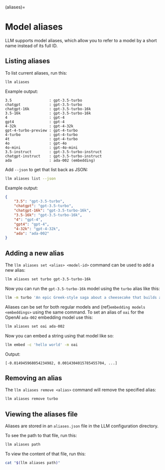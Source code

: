 (aliases)=
# Model aliases

LLM supports model aliases, which allow you to refer to a model by a short name instead of its full ID.

## Listing aliases

To list current aliases, run this:

```bash
llm aliases
```
Example output:

<!-- [[[cog
from click.testing import CliRunner
from llm.cli import cli
result = CliRunner().invoke(cli, ["aliases", "list"])
cog.out("```\n{}```".format(result.output))
]]] -->
```
3.5                 : gpt-3.5-turbo
chatgpt             : gpt-3.5-turbo
chatgpt-16k         : gpt-3.5-turbo-16k
3.5-16k             : gpt-3.5-turbo-16k
4                   : gpt-4
gpt4                : gpt-4
4-32k               : gpt-4-32k
gpt-4-turbo-preview : gpt-4-turbo
4-turbo             : gpt-4-turbo
4t                  : gpt-4-turbo
4o                  : gpt-4o
4o-mini             : gpt-4o-mini
3.5-instruct        : gpt-3.5-turbo-instruct
chatgpt-instruct    : gpt-3.5-turbo-instruct
ada                 : ada-002 (embedding)
```
<!-- [[[end]]] -->

Add `--json` to get that list back as JSON:

```bash
llm aliases list --json
```
Example output:
```json
{
    "3.5": "gpt-3.5-turbo",
    "chatgpt": "gpt-3.5-turbo",
    "chatgpt-16k": "gpt-3.5-turbo-16k",
    "3.5-16k": "gpt-3.5-turbo-16k",
    "4": "gpt-4",
    "gpt4": "gpt-4",
    "4-32k": "gpt-4-32k",
    "ada": "ada-002"
}
```

## Adding a new alias

The `llm aliases set <alias> <model-id>` command can be used to add a new alias:

```bash
llm aliases set turbo gpt-3.5-turbo-16k
```
Now you can run the `gpt-3.5-turbo-16k` model using the `turbo` alias like this:

```bash
llm -m turbo 'An epic Greek-style saga about a cheesecake that builds a SQL database from scratch'
```
Aliases can be set for both regular models and {ref}`embedding models <embeddings>` using the same command. To set an alias of `oai` for the OpenAI `ada-002` embedding model use this:
```bash
llm aliases set oai ada-002
```
Now you can embed a string using that model like so:
```bash
llm embed -c 'hello world' -m oai
```
Output:
```
[-0.014945968054234982, 0.0014304015785455704, ...]
```

## Removing an alias

The `llm aliases remove <alias>` command will remove the specified alias:

```bash
llm aliases remove turbo
```

## Viewing the aliases file

Aliases are stored in an `aliases.json` file in the LLM configuration directory.

To see the path to that file, run this:

```bash
llm aliases path
```
To view the content of that file, run this:

```bash
cat "$(llm aliases path)"
```